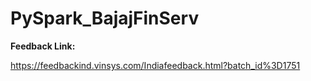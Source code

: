 # PySpark_BajajFinServ

**Feedback Link:**

https://feedbackind.vinsys.com/Indiafeedback.html?batch_id%3D1751
